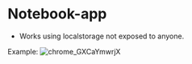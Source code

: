 ﻿# Notebook-app
 - Works using localstorage not exposed to anyone.
 
 
 Example:
![chrome_GXCaYmwrjX](https://user-images.githubusercontent.com/82778329/161425282-77650dcf-dbd8-401b-8177-121ef16fbbea.gif)
